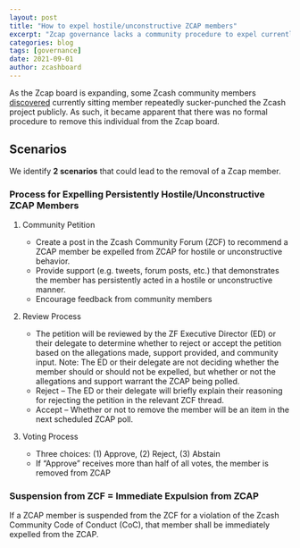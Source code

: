 ```yaml
---
layout: post
title: "How to expel hostile/unconstructive ZCAP members"
excerpt: "Zcap governance lacks a community procedure to expel currently seated ZCAP members"
categories: blog
tags: [governance]
date: 2021-09-01
author: zcashboard
---
```


As the Zcap board is expanding, some Zcash community members [discovered](https://forum.zcashcommunity.com/t/ideas-for-how-to-expel-hostile-unconstructive-zcap-members/39872/5) currently sitting member repeatedly sucker-punched the Zcash project publicly.
As such, it became apparent that there was no formal procedure to remove this individual from the Zcap board.

## Scenarios

We identify **2 scenarios** that could lead to the removal of a Zcap member.

### Process for Expelling Persistently Hostile/Unconstructive ZCAP Members

1. Community Petition
    - Create a post in the Zcash Community Forum (ZCF) to recommend a ZCAP member be expelled from ZCAP for hostile or unconstructive behavior.
    - Provide support (e.g. tweets, forum posts, etc.) that demonstrates the member has persistently acted in a hostile or unconstructive manner.
    - Encourage feedback from community members

2. Review Process
    - The petition will be reviewed by the ZF Executive Director (ED) or their delegate to determine whether to reject or accept the petition based on the allegations made, support provided, and community input. Note: The ED or their delegate are not deciding whether the member should or should not be expelled, but whether or not the allegations and support warrant the ZCAP being polled.
    - Reject – The ED or their delegate will briefly explain their reasoning for rejecting the petition in the relevant ZCF thread.
    - Accept – Whether or not to remove the member will be an item in the next scheduled ZCAP poll.

3. Voting Process
    - Three choices: (1) Approve, (2) Reject, (3) Abstain
    - If “Approve” receives more than half of all votes, the member is removed from ZCAP

### Suspension from ZCF = Immediate Expulsion from ZCAP

If a ZCAP member is suspended from the ZCF for a violation of the Zcash Community Code of Conduct (CoC), that member shall be immediately expelled from the ZCAP.